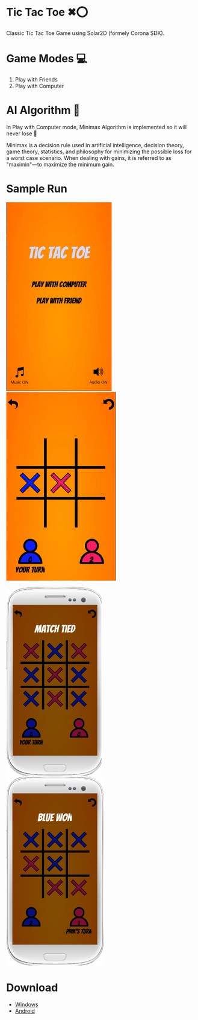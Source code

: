# Tic Tac Toe ✖⭕
Classic Tic Tac Toe Game using Solar2D (formely Corona SDK).

# Game Modes 💻
1. Play with Friends 
2. Play with Computer 

# AI Algorithm 🤖
In Play with Computer mode, Minimax Algorithm is implemented so it will never lose 🎉

Minimax is a decision rule used in artificial intelligence, decision theory, game theory, statistics, and philosophy for minimizing the possible loss for a worst case scenario. When dealing with gains, it is referred to as "maximin"—to maximize the minimum gain.

# Sample Run
<p>
<img height="500" src="https://github.com/igokulganesh/Tic_Tac_Toe/blob/main/ScreenShot/menu.PNG">
<img height="500" src="https://github.com/igokulganesh/Tic_Tac_Toe/blob/main/ScreenShot/play.PNG">
</p>
<p>
<img height="500" src="https://github.com/igokulganesh/Tic_Tac_Toe/blob/main/ScreenShot/tied.png">
<img height="500" src="https://github.com/igokulganesh/Tic_Tac_Toe/blob/main/ScreenShot/win.png">
</p>

# Download 
- [Windows](https://drive.google.com/drive/folders/1PX2q2FmN1wobvcPsStUQniJxpM3M3mCi?usp=sharing)
- [Android](https://drive.google.com/drive/folders/1VkCO1UltRhn2vMfLIISsMtKgrkqmnyme?usp=sharing)
